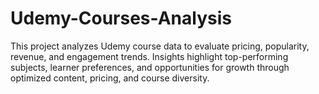 # Udemy-Courses-Analysis
This project analyzes Udemy course data to evaluate pricing, popularity, revenue, and engagement trends. Insights highlight top-performing subjects, learner preferences, and opportunities for growth through optimized content, pricing, and course diversity.
